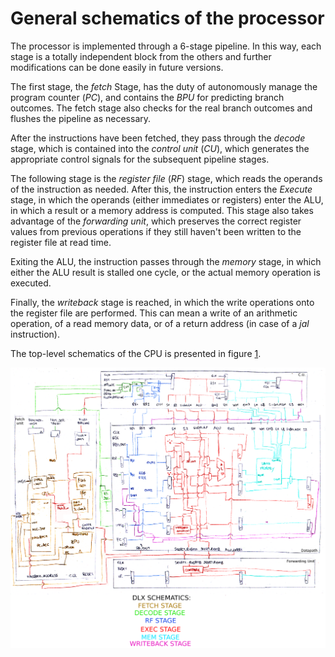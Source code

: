# General schematics of the processor #

The processor is implemented through a 6-stage pipeline. In this way, each stage is a totally independent block from the others and further modifications can be done easily in future versions.

The first stage, the *fetch* Stage, has the duty of autonomously manage the program counter (*PC*), and contains the *BPU* for predicting branch outcomes. The fetch stage also checks for the real branch outcomes and flushes the pipeline as necessary.

After the instructions have been fetched, they pass through the *decode* stage, which is contained into the *control unit* (*CU*), which generates the appropriate control signals for the subsequent pipeline stages.

The following stage is the *register file* (*RF*) stage, which reads the operands of the instruction as needed. After this, the instruction enters the *Execute* stage, in which the operands (either immediates or registers) enter the ALU, in which a result or a memory address is computed. This stage also takes advantage of the *forwarding unit*, which preserves the correct register values from previous operations if they still haven't been written to the register file at read time.

Exiting the ALU, the instruction passes through the *memory* stage, in which either the ALU result is stalled one cycle, or the actual memory operation is executed.

Finally, the *writeback* stage is reached, in which the write operations onto the register file are performed. This can mean a write of an arithmetic operation, of a read memory data, or of a return address (in case of a *jal* instruction).

The top-level schematics of the CPU is presented in figure [1].

![Schematics of the CPU][1]

[1]: ./DLX_scheme_annotated.png "General organization of the CPU, with highlighted pipeline stages"
